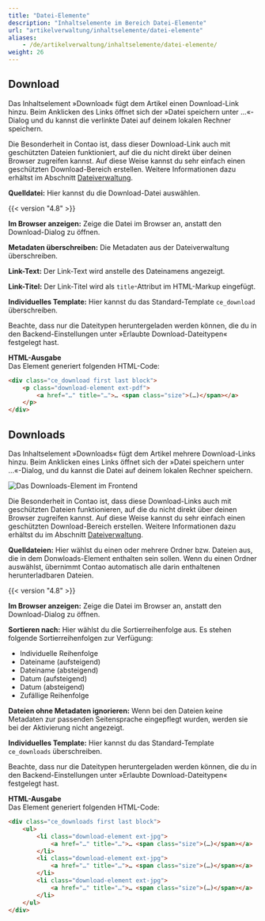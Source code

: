 ```yaml
---
title: "Datei-Elemente"
description: "Inhaltselemente im Bereich Datei-Elemente"
url: "artikelverwaltung/inhaltselemente/datei-elemente"
aliases:
    - /de/artikelverwaltung/inhaltselemente/datei-elemente/
weight: 26
---
```



## Download

Das Inhaltselement »Download« fügt dem Artikel einen Download-Link hinzu. Beim Anklicken des Links öffnet sich der 
»Datei speichern unter …«-Dialog und du kannst die verlinkte Datei auf deinem lokalen Rechner speichern.

Die Besonderheit in Contao ist, dass dieser Download-Link auch mit geschützten Dateien funktioniert, auf die du nicht 
direkt über deinen Browser zugreifen kannst. Auf diese Weise kannst du sehr einfach einen geschützten Download-Bereich 
erstellen. Weitere Informationen dazu erhältst im Abschnitt [Dateiverwaltung](../../../dateiverwaltung/).

**Quelldatei:** Hier kannst du die Download-Datei auswählen.

{{< version "4.8" >}}

**Im Browser anzeigen:** Zeige die Datei im Browser an, anstatt den Download-Dialog zu öffnen.

**Metadaten überschreiben:** Die Metadaten aus der Dateiverwaltung überschreiben.

**Link-Text:** Der Link-Text wird anstelle des Dateinamens angezeigt.

**Link-Titel:** Der Link-Titel wird als `title`-Attribut im HTML-Markup eingefügt.

**Individuelles Template:** Hier kannst du das Standard-Template `ce_download` überschreiben.

Beachte, dass nur die Dateitypen heruntergeladen werden können, die du in den Backend-Einstellungen unter »Erlaubte 
Download-Dateitypen« festgelegt hast.

**HTML-Ausgabe**  
Das Element generiert folgenden HTML-Code:

```html
<div class="ce_download first last block">
    <p class="download-element ext-pdf">
        <a href="…" title="…">… <span class="size">(…)</span></a>
    </p>
</div>
```


## Downloads

Das Inhaltselement »Downloads« fügt dem Artikel mehrere Download-Links hinzu. Beim Anklicken eines Links öffnet sich 
der »Datei speichern unter …«-Dialog, und du kannst die Datei auf deinem lokalen Rechner speichern.

![Das Downloads-Element im Frontend](/de/article-management/images/de/das-downloads-element-im-frontend.png?classes=shadow)

Die Besonderheit in Contao ist, dass diese Download-Links auch mit geschützten Dateien funktionieren, auf die du nicht 
direkt über deinen Browser zugreifen kannst. Auf diese Weise kannst du sehr einfach einen geschützten Download-Bereich 
erstellen. Weitere Informationen dazu erhältst du im Abschnitt [Dateiverwaltung](../../../dateiverwaltung/).

**Quelldateien:** Hier wählst du einen oder mehrere Ordner bzw. Dateien aus, die in dem Donwloads-Element enthalten 
sein sollen. Wenn du einen Ordner auswählst, übernimmt Contao automatisch alle darin enthaltenen herunterladbaren 
Dateien.

{{< version "4.8" >}}

**Im Browser anzeigen:** Zeige die Datei im Browser an, anstatt den Download-Dialog zu öffnen.

**Sortieren nach:** Hier wählst du die Sortierreihenfolge aus. Es stehen folgende Sortierreihenfolgen zur Verfügung:

- Individuelle Reihenfolge
- Dateiname (aufsteigend)
- Dateiname (absteigend)
- Datum (aufsteigend)
- Datum (absteigend)
- Zufällige Reihenfolge

**Dateien ohne Metadaten ignorieren:** Wenn bei den Dateien keine Metadaten zur passenden Seitensprache eingepflegt 
wurden, werden sie bei der Aktivierung nicht angezeigt.

**Individuelles Template:** Hier kannst du das Standard-Template `ce_downloads` überschreiben.

Beachte, dass nur die Dateitypen heruntergeladen werden können, die du in den Backend-Einstellungen unter »Erlaubte 
Download-Dateitypen« festgelegt hast.

**HTML-Ausgabe**  
Das Element generiert folgenden HTML-Code:

```html
<div class="ce_downloads first last block">
    <ul>
        <li class="download-element ext-jpg">
            <a href="…" title="…">… <span class="size">(…)</span></a>
        </li>
        <li class="download-element ext-jpg">
            <a href="…" title="…">… <span class="size">(…)</span></a>
        </li>
        <li class="download-element ext-jpg">
            <a href="…" title="…">… <span class="size">(…)</span></a>
        </li>
    </ul>
</div>
```
